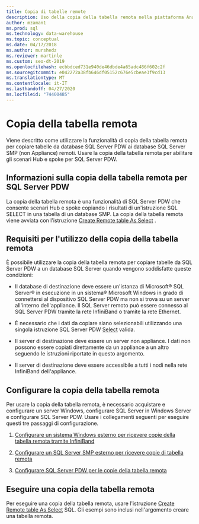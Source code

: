 ```yaml
---
title: Copia di tabelle remote
description: Uso della copia della tabella remota nella piattaforma Analytics System Parallel data warehouse.
author: mzaman1
ms.prod: sql
ms.technology: data-warehouse
ms.topic: conceptual
ms.date: 04/17/2018
ms.author: murshedz
ms.reviewer: martinle
ms.custom: seo-dt-2019
ms.openlocfilehash: ecbbdced731e940de46dbde4a65adc486f602c2f
ms.sourcegitcommit: e042272a38fb646df05152c676e5cbeae3f9cd13
ms.translationtype: MT
ms.contentlocale: it-IT
ms.lasthandoff: 04/27/2020
ms.locfileid: "74400485"
---
```

# <a name="remote-table-copy"></a>Copia della tabella remota
Viene descritto come utilizzare la funzionalità di copia della tabella remota per copiare tabelle da database SQL Server PDW ai database SQL Server SMP (non Appliance) remoti. Usare la copia della tabella remota per abilitare gli scenari Hub e spoke per SQL Server PDW.  
  
## <a name="understand-remote-table-copy-for-sql-server-pdw"></a><a name="BasicsPDE"></a>Informazioni sulla copia della tabella remota per SQL Server PDW  
La copia della tabella remota è una funzionalità di SQL Server PDW che consente scenari Hub e spoke copiando i risultati di un'istruzione SQL SELECT in una tabella di un database SMP. La copia della tabella remota viene avviata con l'istruzione [Create Remote table As Select](../t-sql/statements/create-remote-table-as-select-parallel-data-warehouse.md) .  
  
## <a name="requirements-for-using-remote-table-copy"></a><a name="BasicsPrerequisites"></a>Requisiti per l'utilizzo della copia della tabella remota  
È possibile utilizzare la copia della tabella remota per copiare tabelle da SQL Server PDW a un database SQL Server quando vengono soddisfatte queste condizioni:  
  
-   Il database di destinazione deve essere un'istanza di Microsoft® SQL Server® in esecuzione in un sistema® Microsoft Windows in grado di connettersi al dispositivo SQL Server PDW ma non si trova su un server all'interno dell'appliance. Il SQL Server remoto può essere connesso al SQL Server PDW tramite la rete InfiniBand o tramite la rete Ethernet.  
  
-   È necessario che i dati da copiare siano selezionabili utilizzando una singola istruzione SQL Server PDW [Select](../t-sql/queries/select-transact-sql.md) valida.  
  
-   Il server di destinazione deve essere un server non appliance. I dati non possono essere copiati direttamente da un appliance a un altro seguendo le istruzioni riportate in questo argomento.  
  
-   Il server di destinazione deve essere accessibile a tutti i nodi nella rete InfiniBand dell'appliance.  
  
## <a name="configure-remote-table-copy"></a><a name="ConfigureRemote"></a>Configurare la copia della tabella remota  
Per usare la copia della tabella remota, è necessario acquistare e configurare un server Windows, configurare SQL Server in Windows Server e configurare SQL Server PDW. Usare i collegamenti seguenti per eseguire questi tre passaggi di configurazione.  
  
1.  [Configurare un sistema Windows esterno per ricevere copie della tabella remota tramite InfiniBand](configure-an-external-windows-system-to-receive-remote-table-copies-using-infiniband.md)  
  
2.  [Configurare un SQL Server SMP esterno per ricevere copie di tabella remota](configure-an-external-smp-sql-server-to-receive-remote-table-copies.md)  
  
3.  [Configurare SQL Server PDW per le copie della tabella remota](configure-sql-server-pdw-for-remote-table-copies.md)  
  
## <a name="perform-a-remote-table-copy"></a><a name="PerformRemote"></a>Eseguire una copia della tabella remota  
Per eseguire una copia della tabella remota, usare l'istruzione [Create Remote table As Select](../t-sql/statements/create-remote-table-as-select-parallel-data-warehouse.md) SQL. Gli esempi sono inclusi nell'argomento creare una tabella remota.  
  
<!-- MISSING LINKS 
## See Also  
[Common Metadata Query Examples &#40;SQL Server PDW&#41;](../sqlpdw/common-metadata-query-examples-sql-server-pdw.md)  
-->
  
